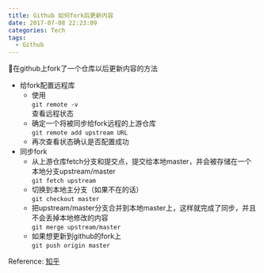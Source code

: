 ```yaml
---
title: Github 如何fork后更新内容
date: 2017-07-08 22:23:09
categories: Tech
tags: 
  - Github
---
```

在github上fork了一个仓库以后更新内容的方法
<!-- more -->
- 给fork配置远程库
	- 使用  
	`git remote -v`  
	查看远程状态
	- 确定一个将被同步给fork远程的上游仓库  
	`git remote add upstream URL`  
	- 再次查看状态确认是否配置成功  
- 同步fork
	- 从上游仓库fetch分支和提交点，提交给本地master，并会被存储在一个本地分支upstream/master  
	`git fetch upstream`  
	- 切换到本地主分支（如果不在的话）  
	`git checkout master`  
	- 把upstream/master分支合并到本地master上，这样就完成了同步，并且不会丢掉本地修改的内容  
	`git merge upstream/master`  
	- 如果想更新到github的fork上  
	`git push origin master`

Reference: [知乎](https://www.zhihu.com/question/28676261)
	
